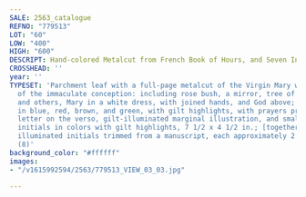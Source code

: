 ```yaml
---
SALE: 2563_catalogue
REFNO: "779513"
LOT: "60"
LOW: "400"
HIGH: "600"
DESCRIPT: Hand-colored Metalcut from French Book of Hours, and Seven Initials.
CROSSHEAD: ''
year: ''
TYPESET: 'Parchment leaf with a full-page metalcut of the Virgin Mary with emblems
  of the immaculate conception: including rose bush, a mirror, tree of Jesse, fountain,
  and others, Mary in a white dress, with joined hands, and God above; hand-colored
  in blue, red, brown, and green, with gilt highlights, with prayers printed in gothic
  letter on the verso, gilt-illuminated marginal illustration, and small hand-written
  initials in colors with gilt highlights, 7 1/2 x 4 1/2 in.; [together with] seven
  illuminated initials trimmed from a manuscript, each approximately 2 1/2 x 3 in.
  (8)'
background_color: "#ffffff"
images:
- "/v1615992594/2563/779513_VIEW_03_03.jpg"

---
```

